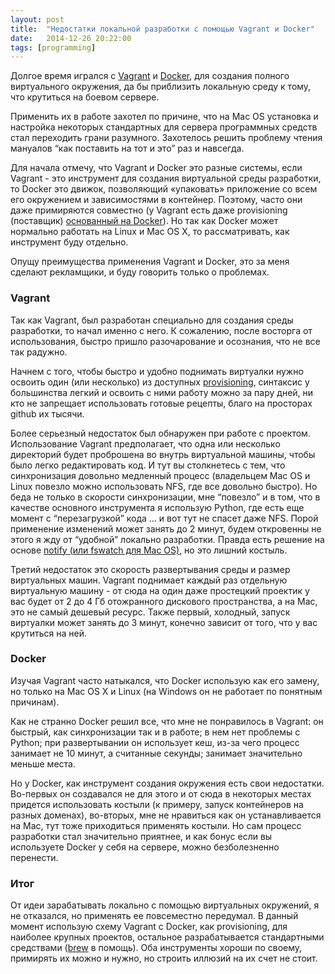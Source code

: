 ```yaml
---
layout: post
title:  "Недостатки локальной разработки с помощью Vagrant и Docker"
date:   2014-12-26 20:22:00
tags: [programming]
---
```


Долгое время игрался с [Vagrant](https://www.vagrantup.com/) и [Docker](https://www.docker.com/), для создания полного виртуального окружения, да бы приблизить локальную среду к тому, что крутиться на боевом сервере.

Применить их в работе захотел по причине, что на Mac OS установка и настройка некоторых стандартных для сервера программных средств стал переходить грани разумного. Захотелось решить проблему чтения мануалов “как поставить на тот и это” раз и навсегда.

Для начала отмечу, что Vagrant и Docker это разные системы, если Vagrant - это инструмент для создания виртуальной среды разработки, то Docker это движок, позволяющий «упаковать» приложение со всем его окружением и зависимостями в контейнер. Поэтому, часто они даже примиряются совместно (у Vagrant есть даже provisioning (поставщик) [основанный на Docker](https://docs.vagrantup.com/v2/provisioning/docker.html)). Но так как Docker может нормально работать на Linux и Mac OS X, то рассматривать, как инструмент буду отдельно.

Опущу преимущества применения Vagrant и Docker, это за меня сделают рекламщики, и буду говорить только о проблемах.

### Vagrant

Так как Vagrant, был разработан специально для создания среды разработки, то начал именно с него. К сожалению, после восторга от использования, быстро пришло разочарование и осознания, что не все так радужно.

Начнем с того, чтобы быстро и удобно поднимать виртуалки нужно освоить один (или несколько) из доступных [provisioning](https://docs.vagrantup.com/v2/provisioning/index.html), синтаксис у большинства легкий и освоить с ними работу можно за пару дней, ни кто не запрещает использовать готовые рецепты, благо на просторах github их тысячи.

Более серьезный недостаток был обнаружен при работе с проектом. Использование Vagrant предполагает, что одна или несколько директорий будет проброшена во внутрь виртуальной машины, чтобы было легко редактировать код. И тут вы столкнетесь с тем, что синхронизация довольно медленный процесс (владельцем Mac OS и Linux повезло можно использовать NFS, где все довольно быстро). Но беда не только в скорости синхронизации, мне “повезло” и в том, что в качестве основного инструмента я использую Python, где есть еще момент с “перезагрузкой” кода … и вот тут не спасет даже NFS. Порой применение изменений может занять до 2 минут, будем откровенны не этого я жду от “удобной” локально разработки. Правда есть решение на основе [notify (или fswatch для Mac OS)](http://chase-seibert.github.io/blog/2014/03/30/uwsgi-python-reload.html), но это лишний костыль.

Третий недостаток это скорость развертывания среды и размер виртуальных машин. Vagrant поднимает каждый раз отдельную виртуальную машину - от сюда на один даже простецкий проектик у вас будет от 2 до 4 Гб отожранного дискового пространства, а на Mac, это не самый дешевый ресурс. Также первый, холодный, запуск виртуалки может занять до 3 минут, конечно зависит от того, что у вас крутиться на ней.


### Docker

Изучая Vagrant часто натыкался, что Docker использую как его замену, но только на Mac OS X и Linux (на Windows он не работает по понятным причинам).

Как не странно Docker решил все, что мне не понравилось в Vagrant: он быстрый, как синхронизации так и в работе; в нем нет проблемы с Python; при развертывании он использует кеш, из-за чего процесс занимает не 10 минут, а считанные секунды; занимает значительно меньше места.

Но у Docker, как инструмент создания окружения есть свои недостатки. Во-первых он создавался не для этого и от сюда в некоторых местах придется использовать костыли (к примеру, запуск контейнеров на разных доменах), во-вторых, мне не нравиться как он устанавливается на Mac, тут тоже приходиться применять костыли. Но сам процесс разработки стал значительно приятнее, и как бонус если вы используете Docker у себя на сервере, можно безболезненно перенести.


### Итог

От идеи зарабатывать локально с помощью виртуальных окружений, я не отказался, но применять ее повсеместно передумал. В данный момент использую схему Vagrant с Docker, как provisioning, для наиболее крупных проектов, остальное разрабатывается стандартными средствами ([brew](http://brew.sh/) в помощь). Оба инструменты хороши по своему, примирять их можно и нужно, но строить иллюзий на их счет не стоит.
